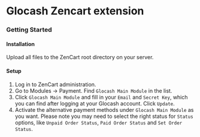 Glocash Zencart extension
=================

<h3>Getting Started</h3>

<h4>Installation</h4>
Upload all files to the ZenCart root directory on your server.

<h4>Setup</h4>

1. Log in to ZenCart administration. 
2. Go to Modules -> Payment. Find `Glocash Main Module` in the list.
3. Click `Glocash Main Module` and fill in your `Email` and `Secret Key`, which you can find after logging at your Glocash account. Click `Update`.
4. Activate the alternative payment methods under `Glocash Main Module` as you want. Please note you may need to select the right status for `Status` options, 
like `Unpaid Order Status`, `Paid Order Status` and `Set Order Status`.
